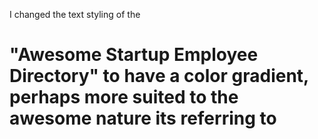 I changed the text styling of the <h1> "Awesome Startup Employee Directory" to have a color gradient, perhaps more suited to the awesome nature its referring to